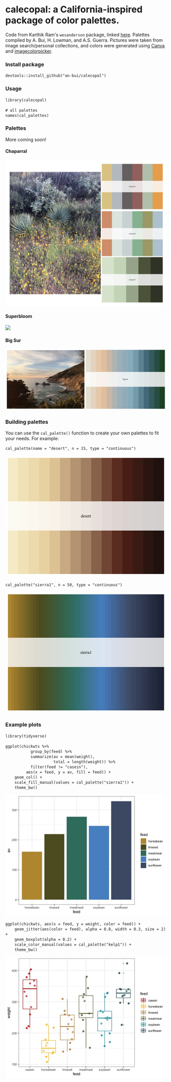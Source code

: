 # calecopal: a California-inspired package of color palettes.

Code from Karthik Ram's `wesanderson` package, linked [here](https://github.com/karthik/wesanderson). Palettes compiled by A. Bui, H. Lowman, and A.S. Guerra. Pictures were taken from image search/personal collections, and colors were generated using [Canva](https://www.canva.com/colors/color-palette-generator/) and [imagecolorpicker](https://imagecolorpicker.com/).

### Install package

```
devtools::install_github("an-bui/calecopal")
```

### Usage

```
library(calecopal)

# all palettes
names(cal_palettes)
```

### Palettes
More coming soon!

#### Chaparral

![ ](https://github.com/an-bui/calecopal/blob/master/figures/chaparral_pal.png)

#### Superbloom

![ ](https://github.com/an-bui/calecopal/blob/master/figures/superbloom_pal.png)

#### Big Sur

![ ](https://github.com/an-bui/calecopal/blob/master/figures/bigsur_pal.png)

### Building palettes

You can use the `cal_palette()` function to create your own palettes to fit your needs. For example:

```
cal_palette(name = "desert", n = 15, type = "continuous")
```

![ ](https://github.com/an-bui/calecopal/blob/master/figures/desert_pal.jpeg)

```
cal_palette("sierra1", n = 50, type = "continuous")
```

![](https://github.com/an-bui/calecopal/blob/master/figures/sierra1_pal.jpeg)

### Example plots

```
library(tidyverse)

ggplot(chickwts %>%
           group_by(feed) %>%
           summarize(av = mean(weight),
                     total = length(weight)) %>%
           filter(feed != "casein"),
         aes(x = feed, y = av, fill = feed)) +
    geom_col() +
    scale_fill_manual(values = cal_palette("sierra1")) +
    theme_bw()
```
![ ](https://github.com/an-bui/calecopal/blob/master/figures/sierra1_example.jpeg)
```
ggplot(chickwts, aes(x = feed, y = weight, color = feed)) +
    geom_jitter(aes(color = feed), alpha = 0.8, width = 0.3, size = 2) +
    geom_boxplot(alpha = 0.2) +
    scale_color_manual(values = cal_palette("kelp1")) +
    theme_bw()
```
![ ](https://github.com/an-bui/calecopal/blob/master/figures/kelp1_plot.jpeg)
